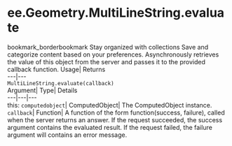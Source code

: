  
#  ee.Geometry.MultiLineString.evaluate 
bookmark_borderbookmark Stay organized with collections  Save and categorize content based on your preferences.
Asynchronously retrieves the value of this object from the server and passes it to the provided callback function. 
Usage| Returns  
---|---  
`MultiLineString.evaluate(callback)`  
Argument| Type| Details  
---|---|---  
this: `computedobject`| ComputedObject| The ComputedObject instance.  
`callback`| Function| A function of the form function(success, failure), called when the server returns an answer. If the request succeeded, the success argument contains the evaluated result. If the request failed, the failure argument will contains an error message.  
